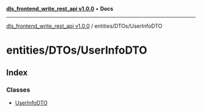 [**dls_frontend_write_rest_api v1.0.0**](../../../README.md) • **Docs**

***

[dls_frontend_write_rest_api v1.0.0](../../../modules.md) / entities/DTOs/UserInfoDTO

# entities/DTOs/UserInfoDTO

## Index

### Classes

- [UserInfoDTO](classes/UserInfoDTO.md)
